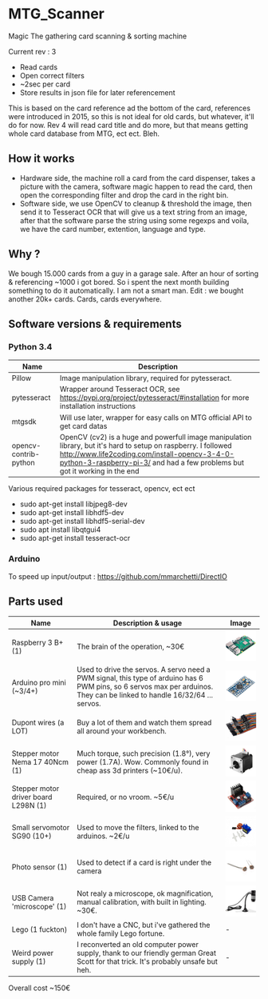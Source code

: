 # MTG_Scanner
Magic The gathering card scanning & sorting machine

Current rev : 3
 - Read cards
 - Open correct filters
 - ~2sec per card
 - Store results in json file for later referencement
 
This is based on the card reference ad the bottom of the card, references were introduced in 2015, so this is not ideal for old cards, but whatever, it'll do for now.
Rev 4 will read card title and do more, but that means getting whole card database from MTG, ect ect. Bleh.

## How it works
  - Hardware side, the machine roll a card from the card dispenser, takes a picture with the camera, software magic happen to read the card, then open the corresponding filter and drop the card in the right bin.
  - Software side, we use OpenCV to cleanup & threshold the image, then send it to Tesseract OCR that will give us a text string from an image, after that the software parse the string using some regexps and voila, we have the card number, extention, language and type.
  
## Why ?
  We bough 15.000 cards from a guy in a garage sale. After an hour of sorting & referencing ~1000 i got bored. So i spent the next month building something to do it automatically. I am not a smart man.
  Edit : we bought another 20k+ cards. Cards, cards everywhere.
  
## Software versions & requirements

### Python 3.4
  
| Name  | Description |
| ------------- | ------------- |
| Pillow  | Image manipulation library, required for pytesseract.   |
| pytesseract  | Wrapper around Tesseract OCR, see https://pypi.org/project/pytesseract/#installation for more installation instructions |
| mtgsdk  | Will use later, wrapper for easy calls on MTG official API to get card datas  |
| opencv-contrib-python | OpenCV (cv2) is a huge and powerfull image manipulation library, but it's hard to setup on raspberry. I followed http://www.life2coding.com/install-opencv-3-4-0-python-3-raspberry-pi-3/ and had a few problems but got it working in the end  |

  Various required packages for tesseract, opencv, ect ect
  - sudo apt-get install libjpeg8-dev
  - sudo apt-get install libhdf5-dev
  - sudo apt-get install libhdf5-serial-dev
  - sudo apt install libqtgui4
  - sudo apt-get install tesseract-ocr
  
### Arduino

To speed up input/output :
https://github.com/mmarchetti/DirectIO

## Parts used

| Name | Description & usage | Image |
| ------------- | ------------- | ------------- |
| Raspberry 3 B+ (1) | The brain of the operation, ~30€ | ![Alt text](imgs/parts/raspberry_pi_3.jpg?raw=true "Raspberry") |
| Arduino pro mini (~3/4+) | Used to drive the servos. A servo need a PWM signal, this type of arduino has 6 PWM pins, so 6 servos max per arduinos. They can be linked to handle 16/32/64 ... servos. | ![Alt text](imgs/parts/arduino.jpg?raw=true "Arduino pro mini") |
| Dupont wires (a LOT) | Buy a lot of them and watch them spread all around your workbench. | ![Alt text](imgs/parts/dupont_wires.jpg?raw=true "Dupont wires") |
| Stepper motor Nema 17 40Ncm (1) | Much torque, such precision (1.8°), very power (1.7A). Wow. Commonly found in cheap ass 3d printers (~10€/u). | ![Alt text](imgs/parts/NEMA17.jpg?raw=true "Stepper motor NEMA 17") |
| Stepper motor driver board L298N (1) | Required, or no vroom. ~5€/u | ![Alt text](imgs/parts/L298N.jpg?raw=true "L298N Stepper driver board") |
| Small servomotor SG90 (10+) | Used to move the filters, linked to the arduinos. ~2€/u | ![Alt text](imgs/parts/servo-sg90.jpg?raw=true "Servomotor SG90") |
| Photo sensor (1) | Used to detect if a card is right under the camera | ![Alt text](imgs/parts/photoresistor.jpg?raw=true "Raspberry") |
| USB Camera 'microscope' (1) | Not realy a microscope, ok magnification, manual calibration, with built in lighting. ~30€. | ![Alt text](imgs/parts/camera.jpg?raw=true "USB camera") |
| Lego (1 fuckton) | I don't have a CNC, but i've gathered the whole family Lego fortune. | - |
| Weird power supply (1) | I reconverted an old computer power supply, thank to our friendly german Great Scott for that trick. It's probably unsafe but heh. | - |

Overall cost ~150€
